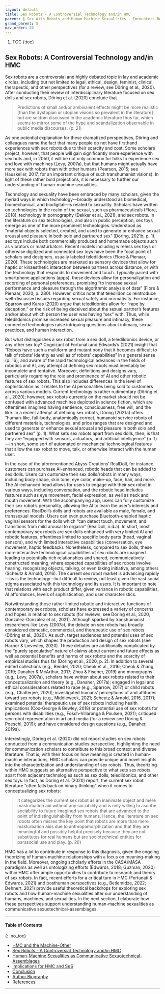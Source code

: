 ```yaml
---
layout: default
title: Sex Robots - A Controversial Technology and/in HMC
parent: § Sex With Robots and Human-Machine Sexualities - Encounters Between Human-Machine Communication and Sexuality Studies
grand_parent: S
nav_order: 20 
---
```

<style>
.dont-break-out {
  /* These are technically the same, but use both */
  overflow-wrap: break-word;
  word-wrap: break-word;

     -ms-word-break: break-all;
  /* This is the dangerous one in WebKit, as it breaks things wherever */
  word-break: break-all;
  /* Instead use this non-standard one: */
  word-break: break-word;
}

.youtube-container {
    position: relative;
    width: 100%;
    height: 0;
    padding-bottom: 56.25%;
}
.youtube-video {
    position: absolute;
    top: 0;
    left: 0;
    width: 100%;
    height: 100%;
}

</style>

<div class="dont-break-out" markdown="1">

1. TOC
{:toc}

## Sex Robots: A Controversial Technology and/in HMC
Sex robots are a controversial and highly debated topic in lay and academic circles, including but not limited to legal, ethical, design, feminist, clinical, therapeutic, and other perspectives (for a review, see Döring et al., 2020). After conducting their review of interdisciplinary literature focused on sex dolls and sex robots, Döring et al. (2020) conclude that

> Predictions of small and/or ambivalent effects might be more realistic [than the dystopian or utopian visions so prevalent in the literature] but are seldom discussed in the academic literature thus far, which seems to mirror some of the hype and scandalization observable in public media discourses. (p. 21)

As one potential explanation for these dramatized perspectives, Döring and colleagues name the fact that many people do not have firsthand experiences with sex robots due to their scarcity and cost. Some scholars project, however, that people will gain significantly more experience with sex bots and, in 2050, it will be not only common for folks to experience sex and love with machines (Levy, 2007a), but that humans might actually have more sex with robots than with other humans (Pearson, 2015; see Hauskeller, 2017, for an important critique of such transhumanist visions). In light of these rather bold projections, it is necessary to further our understanding of human-machine sexualities.

Technology and sexuality have been embraced by many scholars, given the myriad ways in which technology—broadly understood as biomedical, biomechanical, and biodigital—is related to sexuality. Scholars have written on technologies in the realm of the sexual, such as pharmaceuticals (Flore, 2018), technology in pornography (Dekker et al., 2021), and sex robots. In the literature on sex technologies, and also in public perception, sex toys emerge as one of the more prominent technologies. Understood as “material objects selected, created, and used to generate or enhance sexual arousal and pleasure in both solo and partnered sex” (Döring, 2021b, p. 1), sex toys include both commercially produced and homemade objects such as vibrators or masturbators. Recent models including wireless sex toys or otherwise digitized and connected sex toys have been the focal point of scholars and designers, usually labeled teledildonics (Flore & Pienaar, 2020). These technologies are marketed as sensory devices that allow for haptic or kinaesthetic interaction between partners across distance, or with the technology that responds to movement and touch. Typically paired with smartphone applications (apps), these devices allow for personalization and recording of personal preferences, promising “to increase sexual performance and pleasure through the algorithmic analysis of data” (Flore & Pienaar, 2020, p. 280). However, critics note that teledildonics reintroduce well-discussed issues regarding sexual safety and normativity. For instance, Sparrow and Karas (2020) argue that teledildonics allow for “rape by deception,” or the risk of being deceived about the sexual partner’s features and/or about which person the user was having “sex” with. Thus, while teledildonics promise increased sexual pleasure and intimacy, these connected technologies raise intriguing questions about intimacy, sexual practices, and human interaction.

But what distinguishes a sex robot from a sex doll, a teledildonics device, or any other sex toy? Cognizant of Fortunati and Edwards’s (2021) insight that “Robots have such a multiform and mutant body that it becomes difficult to talk of robots’ identity as well as of robots’ capabilities” in a general sense (p. 16), and aware of the rapid technological advances in the fields of robotics and AI, any attempt at defining sex robots must inevitably be incomplete and tentative. Moreover, definitions and designs vary, particularly regarding the role and prominence of AI and other robotic features of sex robots. This also includes differences in the level of sophistication as it relates to the AI personalities being sold to customers across various models. Current technology is rather rudimentary (Döring et al., 2020); however, sex robots currently on the market should not be confused with advanced machines depicted in science fiction, which are oftentimes imagined having sentience, consciousness, free will, and the like. In a recent attempt at defining sex robots, Döring (2021a) offers “human-like, full-body, anatomically correct, humanoid service robots of different materials, technologies, and price ranges that are designed and used to generate or enhance sexual arousal and pleasure in both solo and partnered sex” (p. 1). What sets sex robots apart from sex dolls, then, is that they are “equipped with sensors, actuators, and artificial intelligence” (p. 1)—in short, some sort of automated or mechanical technological features that allow the sex robot to move, talk, or otherwise interact with the human user.

In the case of the aforementioned Abyss Creations’ RealDoll, for instance, customers can purchase AI-enhanced, robotic heads that can be added to sex dolls. Users can customize their sex dolls/robots in many ways, including body shape, skin tone, eye color, make-up, face, hair, and more. The AI-enhanced head allows for users to engage with their sex robot in various ways, including conversation, and the robotic head includes features such as eye movement, facial expression, as well as neck and mouth movement. With the accompanying app, users can fully customize their sex robot’s personality, allowing the AI to learn the user’s interests and preferences. RealDoll’s dolls and robots are available as male, female, and transsexual models. Users can even purchase Bluetooth-enabled haptic vaginal sensors for the dolls which “can detect touch, movement, and transitions from mild arousal to orgasm” (RealDoll, n.d.a). In short, most contemporary sex robots are sex dolls enhanced with very limited AI and robotic features, oftentimes limited to specific body parts (head, vaginal sensors), and with limited interactive capabilities (conversation, eye movement, haptic feedback). Nonetheless, compared to sex dolls, these more interactive technological capabilities of sex robots are imagined leading to potentially rich relationships and shared, communicatively constructed meaning, where expected capabilities of sex robots involve hearing, recognizing objects, talking, or even taking initiative, among others (Scheutz & Arnold, 2016). The current sex robot market is advancing rapidly—as is the technology—but difficult to review, not least given the vast social stigma associated with this technology and its users. It is important to note that relations with each product differ, given variance in robotic capabilities, AI affordances, levels of sophistication, and user characteristics.

Notwithstanding these rather limited robotic and interactive functions of contemporary sex robots, scholars have expressed a variety of concerns and hopes in relation to sex robots (for reviews, see Döring et al., 2020; González-González et al., 2021). Although sparked by transhumanist researchers like Levy (2007a), the debate on sex robots has broadly considered domestic, commercial, and therapeutic use of sex robots (Döring et al., 2020). As such, target audiences and potential uses of sex robots vary, which shapes the production and design of sex robots (see Harper & Lievesley, 2020). These debates are additionally complicated by the “purely speculative” nature of claims about current and future effects as well as potential benefits and harms of sex robots and the scarcity of empirical studies thus far (Döring et al., 2020, p. 2). In addition to several edited collections (e.g., Bendel, 2020; Cheok et al., 2016; Cheok & Zhang, 2019; Danaher & McArthur, 2017; Zhou & Fischer, 2019) and monographs (e.g., Levy, 2007a), scholars have written about sex robots related to their conceptualization and theory (e.g., Danaher, 2017a); engaged in legal and ethical considerations related to rape (e.g., Sparrow, 2017) or child robots (e.g., Chatterjee, 2020); investigated humans’ perceptions of and attitudes toward sex robots (e.g., Middleweek, 2021; Scheutz & Arnold, 2016, 2017); examined potential therapeutic use of sex robots including health implications (Cox-George & Bewley, 2018) or potential use of sex robots for persons with disabilities (e.g., Fosch-Villaronga & Poulsen, 2021); critiqued sex robot representation in art and media (for a review see Döring & Poeschl, 2019); and have considered design questions (e.g., Danaher, 2019a).

Interestingly, Döring et al. (2020) did not report studies on sex robots conducted from a communication studies perspective, highlighting the need for communication scholars to contribute to this broad context and diverse literature. That is, with their focus on how meaning is created in human-machine interactions, HMC scholars can provide unique and novel insights into the characterization and understanding of sex robots. Thus, theorizing within HMC suggests an alternative perspective to what sets sex robots apart from adjacent technologies such as sex dolls, teledildonics, and other sex toys. In fact, as Döring et al. (2020) report, the current sex robot literature “often falls back on binary thinking” when it comes to conceptualizing sex robots:

> It categorizes the current sex robot as an inanimate object and mere masturbation aid without any sociability and is only willing to ascribe sociability to future imagined sex robots that are advanced to the point of indistinguishability from humans. Hence, the literature on sex robots often misses the key point that robots are more than mere masturbation aids due to anthropomorphization and that they are meaningful and possibly helpful precisely because they are not substitutes for real humans but are sociotechnical entities for parasocial use and play. (p. 20)

HMC has a lot to contribute in response to this diagnosis, given the ongoing theorizing of human-machine relationships with a focus on meaning-making in the field. Moreover, ongoing scholarly efforts in the CASA/MASA paradigms as well as ontologizing efforts (Edwards, 2018; Guzman, 2020) within HMC offer ample opportunities to contribute to research and theory of sex robots. In fact, recent efforts for a critical turn in HMC (Fortunati & Edwards, 2021) and posthuman perspectives (e.g., Betlemidze, 2022; Dehnert, 2021) provide useful theoretical backdrops for exploring sex robots and how human-machine sexualities alter our understanding of humans, machines, and sexualities. In the next section, I elaborate how these perspectives support understanding human-machine sexualities as communicative sexuotechnical-assemblages.

***

#### Table of Contents
{: .no_toc}

<ul><li> <a href="/docs/S/Sex-With-Robots-and-Human-Machine-Sexualities-Encounters-Between-Human-Machine-Communication-and-Sexuality-Studies-1/">HMC and the Machine-Other</a></li><li> <a href="/docs/S/Sex-With-Robots-and-Human-Machine-Sexualities-Encounters-Between-Human-Machine-Communication-and-Sexuality-Studies-2/">Sex Robots - A Controversial Technology and/in HMC</a></li><li> <a href="/docs/S/Sex-With-Robots-and-Human-Machine-Sexualities-Encounters-Between-Human-Machine-Communication-and-Sexuality-Studies-3/">Human-Machine Sexualities as Communicative Sexuotechnical-Assemblages</a></li><li> <a href="/docs/S/Sex-With-Robots-and-Human-Machine-Sexualities-Encounters-Between-Human-Machine-Communication-and-Sexuality-Studies-4/">Implications for HMC and SeS</a></li><li> <a href="/docs/S/Sex-With-Robots-and-Human-Machine-Sexualities-Encounters-Between-Human-Machine-Communication-and-Sexuality-Studies-5/">Conclusion</a></li><li> <a href="/docs/S/Sex-With-Robots-and-Human-Machine-Sexualities-Encounters-Between-Human-Machine-Communication-and-Sexuality-Studies-6/">Author Biography</a></li><li> <a href="/docs/S/Sex-With-Robots-and-Human-Machine-Sexualities-Encounters-Between-Human-Machine-Communication-and-Sexuality-Studies-7/">References</a></li></ul>

***

</div>
